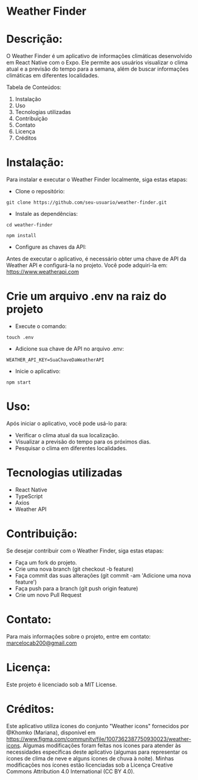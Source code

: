 # Weather Finder #



# Descrição:

O Weather Finder é um aplicativo de informações climáticas desenvolvido em React Native com o Expo. Ele permite aos usuários visualizar o clima atual e a previsão do tempo para a semana, além de buscar informações climáticas em diferentes localidades.

Tabela de Conteúdos:

1. Instalação
2. Uso
3. Tecnologias utilizadas
4. Contribuição
5. Contato
6. Licença
7. Créditos


# Instalação:

Para instalar e executar o Weather Finder localmente, siga estas etapas:


- Clone o repositório:

`git clone https://github.com/seu-usuario/weather-finder.git`



- Instale as dependências: 

`cd weather-finder`

`npm install`



- Configure as chaves da API:

Antes de executar o aplicativo, é necessário obter uma chave de API da Weather API e configurá-la no projeto. 
Você pode adquiri-la em:
https://www.weatherapi.com


# Crie um arquivo .env na raiz do projeto

- Execute o comando:

`touch .env`


- Adicione sua chave de API no arquivo .env:

`WEATHER_API_KEY=SuaChaveDaWeatherAPI`


- Inicie o aplicativo:

`npm start`


# Uso:

Após iniciar o aplicativo, você pode usá-lo para:

- Verificar o clima atual da sua localização.
- Visualizar a previsão do tempo para os próximos dias.
- Pesquisar o clima em diferentes localidades.


# Tecnologias utilizadas

- React Native
- TypeScript
- Axios
- Weather API


# Contribuição:

Se desejar contribuir com o Weather Finder, siga estas etapas:

- Faça um fork do projeto.
- Crie uma nova branch (git checkout -b feature)
- Faça commit das suas alterações (git commit -am 'Adicione uma nova feature')
- Faça push para a branch (git push origin feature)
- Crie um novo Pull Request


# Contato:

Para mais informações sobre o projeto, entre em contato:
marcelocab200@gmail.com


# Licença:

Este projeto é licenciado sob a MIT License.


# Créditos:

Este aplicativo utiliza ícones do conjunto "Weather icons" fornecidos por @Khomko (Mariana), disponível em https://www.figma.com/community/file/1007362387750930023/weather-icons. 
Algumas modificações foram feitas nos ícones para atender às necessidades específicas deste aplicativo (algumas para representar os ícones de clima de neve e alguns ícones de chuva à noite). 
Minhas modificações nos ícones estão licenciadas sob a Licença Creative Commons Attribution 4.0 International (CC BY 4.0).
